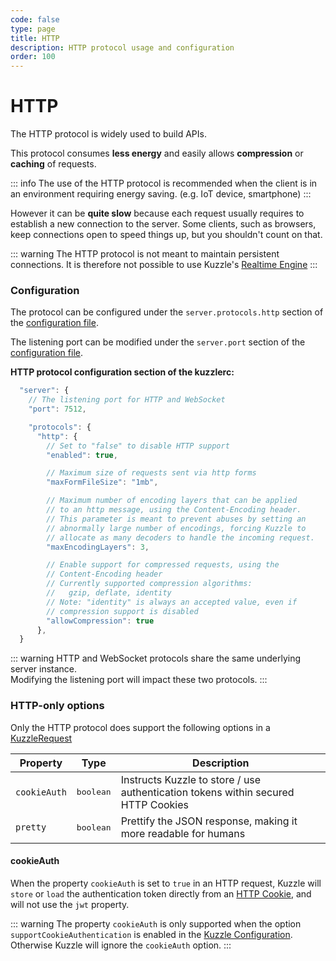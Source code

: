 ```yaml
---
code: false
type: page
title: HTTP
description: HTTP protocol usage and configuration  
order: 100
---
```


# HTTP

The HTTP protocol is widely used to build APIs.  

This protocol consumes **less energy** and easily allows **compression** or **caching** of requests.  

::: info
The use of the HTTP protocol is recommended when the client is in an environment requiring energy saving. (e.g. IoT device, smartphone)
:::

However it can be **quite slow** because each request usually requires to establish a new connection to the server. Some clients, such as browsers, keep connections open to speed things up, but you shouldn't count on that.  

::: warning
The HTTP protocol is not meant to maintain persistent connections. It is therefore not possible to use Kuzzle's [Realtime Engine](/core/2/guides/main-concepts/realtime-engine) 
::: 

### Configuration

The protocol can be configured under the `server.protocols.http` section of the [configuration file](/core/2/guides/advanced/configuration).

The listening port can be modified under the `server.port` section of the [configuration file](/core/2/guides/advanced/configuration).

**HTTP protocol configuration section of the kuzzlerc:**

```js
  "server": {
    // The listening port for HTTP and WebSocket
    "port": 7512,

    "protocols": {
      "http": {
        // Set to "false" to disable HTTP support
        "enabled": true,

        // Maximum size of requests sent via http forms
        "maxFormFileSize": "1mb",

        // Maximum number of encoding layers that can be applied
        // to an http message, using the Content-Encoding header.
        // This parameter is meant to prevent abuses by setting an
        // abnormally large number of encodings, forcing Kuzzle to
        // allocate as many decoders to handle the incoming request.
        "maxEncodingLayers": 3,

        // Enable support for compressed requests, using the
        // Content-Encoding header
        // Currently supported compression algorithms:
        //   gzip, deflate, identity
        // Note: "identity" is always an accepted value, even if
        // compression support is disabled
        "allowCompression": true
      },
  }
```
::: warning
HTTP and WebSocket protocols share the same underlying server instance.  
Modifying the listening port will impact these two protocols.
:::

### HTTP-only options

Only the HTTP protocol does support the following options in a [KuzzleRequest](/core/2/api/payloads/request)

| Property     | Type               | Description                                                                           |
| ------------ | ------------------ | ------------------------------------------------------------------------------------- |
| `cookieAuth` | <pre>boolean</pre> | Instructs Kuzzle to store / use authentication tokens within secured HTTP Cookies     |
| `pretty`     | <pre>boolean</pre> | Prettify the JSON response, making it more readable for humans                        |

#### cookieAuth

When the property `cookieAuth` is set to `true` in an HTTP request,
Kuzzle will `store` or `load` the authentication token directly from an [HTTP Cookie](https://developer.mozilla.org/en-US/docs/Web/HTTP/Cookies),
and will not use the `jwt` property.

::: warning
The property `cookieAuth` is only supported when the option `supportCookieAuthentication` is enabled in the [Kuzzle Configuration](/core/2/guides/advanced/configuration).
Otherwise Kuzzle will ignore the `cookieAuth` option.
:::